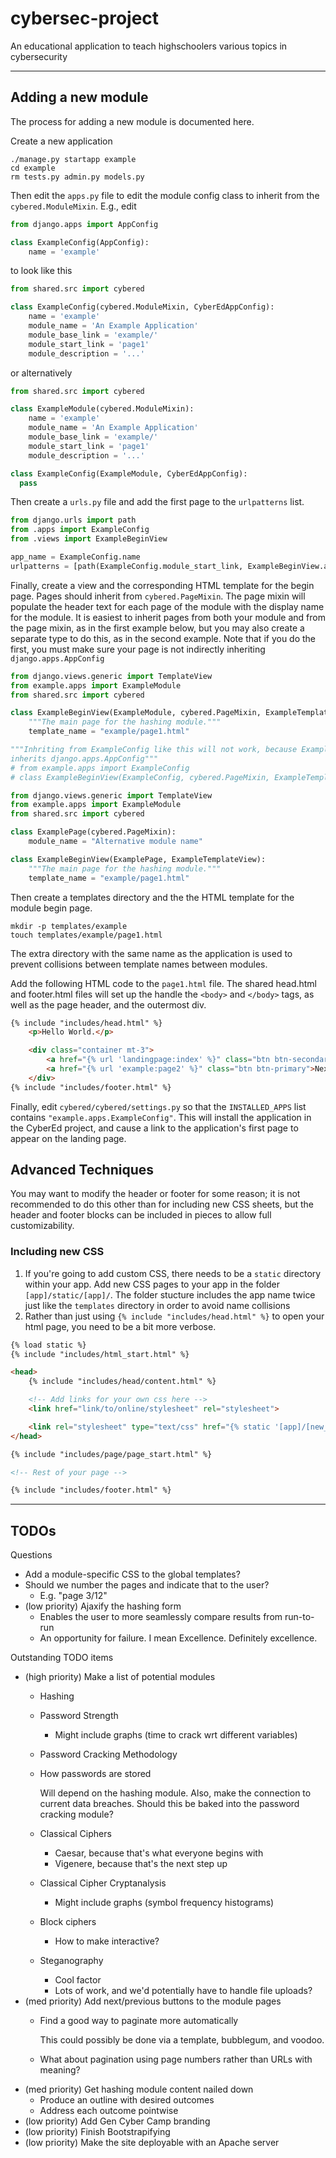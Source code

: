 # cybersec-project

An educational application to teach highschoolers various topics in cybersecurity

---

## Adding a new module

The process for adding a new module is documented here.

Create a new application

```shell
./manage.py startapp example
cd example
rm tests.py admin.py models.py
```

Then edit the `apps.py` file to edit the module config class to inherit from the `cybered.ModuleMixin`.
E.g., edit

```python
from django.apps import AppConfig

class ExampleConfig(AppConfig):
    name = 'example'
```

to look like this

```python
from shared.src import cybered

class ExampleConfig(cybered.ModuleMixin, CyberEdAppConfig):
    name = 'example'
    module_name = 'An Example Application'
    module_base_link = 'example/'
    module_start_link = 'page1'
    module_description = '...'
```

or alternatively

```python
from shared.src import cybered

class ExampleModule(cybered.ModuleMixin):
    name = 'example'
    module_name = 'An Example Application'
    module_base_link = 'example/'
    module_start_link = 'page1'
    module_description = '...'

class ExampleConfig(ExampleModule, CyberEdAppConfig):
  pass
```

Then create a `urls.py` file and add the first page to the `urlpatterns` list.

```python
from django.urls import path
from .apps import ExampleConfig
from .views import ExampleBeginView

app_name = ExampleConfig.name
urlpatterns = [path(ExampleConfig.module_start_link, ExampleBeginView.as_view(), name="page1")]
```

Finally, create a view and the corresponding HTML template for the begin page. Pages should inherit
from `cybered.PageMixin`. The page mixin will populate the header text for each page of the module
with the display name for the module. It is easiest to inherit pages from both your module and from
the page mixin, as in the first example below, but you may also create a separate type to do this,
as in the second example. Note that if you do the first, you must make sure your page is not indirectly
inheriting `django.apps.AppConfig`

```python
from django.views.generic import TemplateView
from example.apps import ExampleModule
from shared.src import cybered

class ExampleBeginView(ExampleModule, cybered.PageMixin, ExampleTemplateView):
    """The main page for the hashing module."""
    template_name = "example/page1.html"

"""Inhriting from ExampleConfig like this will not work, because ExampleConfig
inherits django.apps.AppConfig"""
# from example.apps import ExampleConfig
# class ExampleBeginView(ExampleConfig, cybered.PageMixin, ExampleTemplateView):
```

```python
from django.views.generic import TemplateView
from example.apps import ExampleModule
from shared.src import cybered

class ExamplePage(cybered.PageMixin):
    module_name = "Alternative module name"

class ExampleBeginView(ExamplePage, ExampleTemplateView):
    """The main page for the hashing module."""
    template_name = "example/page1.html"
```

Then create a templates directory and the the HTML template for the module begin page.

```shell
mkdir -p templates/example
touch templates/example/page1.html
```

The extra directory with the same name as the application is used to prevent collisions between
template names between modules.

Add the following HTML code to the `page1.html` file. The shared head.html and footer.html files
will set up the handle the `<body>` and `</body>` tags, as well as the page header, and the outermost div.

```html
{% include "includes/head.html" %}
    <p>Hello World.</p>

    <div class="container mt-3">
        <a href="{% url 'landingpage:index' %}" class="btn btn-secondary">Prev</a>
        <a href="{% url 'example:page2' %}" class="btn btn-primary">Next</a>
    </div>
{% include "includes/footer.html" %}
```

Finally, edit `cybered/cybered/settings.py` so that the `INSTALLED_APPS` list contains `"example.apps.ExampleConfig"`.
This will install the application in the CyberEd project, and cause a link to the application's first
page to appear on the landing page.

## Advanced Techniques
You may want to modify the header or footer for some reason; it is not recommended to do this other than for including new CSS sheets, but the header and footer blocks can be included in pieces to allow full customizability.

### Including new CSS
1. If you're going to add custom CSS, there needs to be a `static` directory within your app. Add new CSS pages to your app in the folder `[app]/static/[app]/`. The folder stucture includes the app name twice just like the `templates` directory in order to avoid name collisions
2. Rather than just using `{% include "includes/head.html" %}` to open your html page, you need to be a bit more verbose.
```html
{% load static %}
{% include "includes/html_start.html" %}

<head>
    {% include "includes/head/content.html" %}

    <!-- Add links for your own css here -->
    <link href="link/to/online/stylesheet" rel="stylesheet">

    <link rel="stylesheet" type="text/css" href="{% static '[app]/[new_stylesheet].css' %}">
</head>

{% include "includes/page/page_start.html" %}

<!-- Rest of your page -->

{% include "includes/footer.html" %}
```
   

---

## TODOs

Questions

* Add a module-specific CSS to the global templates?
* Should we number the pages and indicate that to the user?
  * E.g. "page 3/12"
* (low priority) Ajaxify the hashing form
  * Enables the user to more seamlessly compare results from run-to-run
  * An opportunity for failure. I mean Excellence. Definitely excellence.

Outstanding TODO items

* (high priority) Make a list of potential modules
  * Hashing
  * Password Strength
    * Might include graphs (time to crack wrt different variables)
  * Password Cracking Methodology
  * How passwords are stored

    Will depend on the hashing module. Also, make the connection to current data breaches. Should
    this be baked into the password cracking module?
  * Classical Ciphers
    * Caesar, because that's what everyone begins with
    * Vigenere, because that's the next step up
  * Classical Cipher Cryptanalysis
    * Might include graphs (symbol frequency histograms)
  * Block ciphers
    * How to make interactive?
  * Steganography
    * Cool factor
    * Lots of work, and we'd potentially have to handle file uploads?
* (med priority) Add next/previous buttons to the module pages
  * Find a good way to paginate more automatically

    This could possibly be done via a template, bubblegum, and voodoo.
  * What about pagination using page numbers rather than URLs with meaning?
* (med priority) Get hashing module content nailed down
  * Produce an outline with desired outcomes
  * Address each outcome pointwise
* (low priority) Add Gen Cyber Camp branding
* (low priority) Finish Bootstrapifying
* (low priority) Make the site deployable with an Apache server
